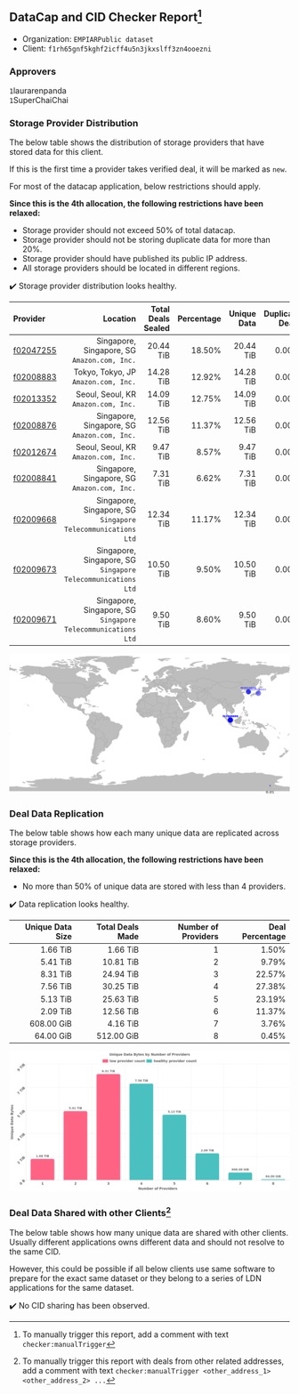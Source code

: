 ## DataCap and CID Checker Report[^1]
 - Organization: `EMPIARPublic dataset`
 - Client: `f1rh65gnf5kghf2icff4u5n3jkxslff3zn4ooezni`
### Approvers
`1`laurarenpanda<br/>`1`SuperChaiChai

### Storage Provider Distribution
The below table shows the distribution of storage providers that have stored data for this client.

If this is the first time a provider takes verified deal, it will be marked as `new`.

For most of the datacap application, below restrictions should apply.

**Since this is the 4th allocation, the following restrictions have been relaxed:**
 - Storage provider should not exceed 50% of total datacap.
 - Storage provider should not be storing duplicate data for more than 20%.
 - Storage provider should have published its public IP address.
 - All storage providers should be located in different regions.

✔️ Storage provider distribution looks healthy.

| Provider                                              |                                                        Location | Total Deals Sealed | Percentage | Unique Data | Duplicate Deals |
| :---------------------------------------------------- | --------------------------------------------------------------: | -----------------: | ---------: | ----------: | --------------: |
| [f02047255](https://filfox.info/en/address/f02047255) |                 Singapore, Singapore, SG<br/>`Amazon.com, Inc.` |          20.44 TiB |     18.50% |   20.44 TiB |           0.00% |
| [f02008883](https://filfox.info/en/address/f02008883) |                         Tokyo, Tokyo, JP<br/>`Amazon.com, Inc.` |          14.28 TiB |     12.92% |   14.28 TiB |           0.00% |
| [f02013352](https://filfox.info/en/address/f02013352) |                         Seoul, Seoul, KR<br/>`Amazon.com, Inc.` |          14.09 TiB |     12.75% |   14.09 TiB |           0.00% |
| [f02008876](https://filfox.info/en/address/f02008876) |                 Singapore, Singapore, SG<br/>`Amazon.com, Inc.` |          12.56 TiB |     11.37% |   12.56 TiB |           0.00% |
| [f02012674](https://filfox.info/en/address/f02012674) |                         Seoul, Seoul, KR<br/>`Amazon.com, Inc.` |           9.47 TiB |      8.57% |    9.47 TiB |           0.00% |
| [f02008841](https://filfox.info/en/address/f02008841) |                 Singapore, Singapore, SG<br/>`Amazon.com, Inc.` |           7.31 TiB |      6.62% |    7.31 TiB |           0.00% |
| [f02009668](https://filfox.info/en/address/f02009668) | Singapore, Singapore, SG<br/>`Singapore Telecommunications Ltd` |          12.34 TiB |     11.17% |   12.34 TiB |           0.00% |
| [f02009673](https://filfox.info/en/address/f02009673) | Singapore, Singapore, SG<br/>`Singapore Telecommunications Ltd` |          10.50 TiB |      9.50% |   10.50 TiB |           0.00% |
| [f02009671](https://filfox.info/en/address/f02009671) | Singapore, Singapore, SG<br/>`Singapore Telecommunications Ltd` |           9.50 TiB |      8.60% |    9.50 TiB |           0.00% |

<img src="https://raw.githubusercontent.com/data-preservation-programs/filplus-checker-assets/main/filecoin-project/filecoin-plus-large-datasets/issues/1846/1681830069522.png"/>

### Deal Data Replication
The below table shows how each many unique data are replicated across storage providers.


**Since this is the 4th allocation, the following restrictions have been relaxed:**
- No more than 50% of unique data are stored with less than 4 providers.

✔️ Data replication looks healthy.

| Unique Data Size | Total Deals Made | Number of Providers | Deal Percentage |
| ---------------: | ---------------: | ------------------: | --------------: |
|         1.66 TiB |         1.66 TiB |                   1 |           1.50% |
|         5.41 TiB |        10.81 TiB |                   2 |           9.79% |
|         8.31 TiB |        24.94 TiB |                   3 |          22.57% |
|         7.56 TiB |        30.25 TiB |                   4 |          27.38% |
|         5.13 TiB |        25.63 TiB |                   5 |          23.19% |
|         2.09 TiB |        12.56 TiB |                   6 |          11.37% |
|       608.00 GiB |         4.16 TiB |                   7 |           3.76% |
|        64.00 GiB |       512.00 GiB |                   8 |           0.45% |

<img src="https://raw.githubusercontent.com/data-preservation-programs/filplus-checker-assets/main/filecoin-project/filecoin-plus-large-datasets/issues/1846/1681830070841.png"/>

### Deal Data Shared with other Clients[^3]
The below table shows how many unique data are shared with other clients.
Usually different applications owns different data and should not resolve to the same CID.

However, this could be possible if all below clients use same software to prepare for the exact same dataset or they belong to a series of LDN applications for the same dataset.

✔️ No CID sharing has been observed.

[^1]: To manually trigger this report, add a comment with text `checker:manualTrigger`

[^2]: Deals from those addresses are combined into this report as they are specified with `checker:manualTrigger`

[^3]: To manually trigger this report with deals from other related addresses, add a comment with text `checker:manualTrigger <other_address_1> <other_address_2> ...`
